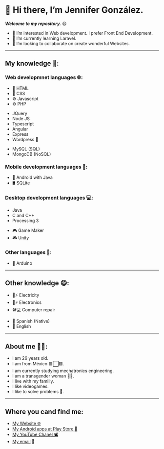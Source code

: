 # 👋 Hi there, I’m Jennifer González.

**_Welcome to my repository._** 😃

- 👀 I’m interested in Web development. I prefer Front End Development.
- 🌱 I’m currently learning Laravel.
- 💞️ I’m looking to collaborate on create wonderful Websites.

---

## My knowledge 🧠:

### **Web developmnet languages 🌐:**

- 🦴 HTML
- 🌈 CSS
- ⚙ Javascript
- ⚙ PHP

* JQuery
* Node JS
* Typescript
* Angular
* Express
* Wordpress 🎨

- MySQL (SQL)
- MongoDB (NoSQL)

### **Mobile development languages 📱:**

- 🤖 Android with Java
- 🛢 SQLite

### **Desktop development languages 💻:**

- Java
- C and C++
- Processing 3

* 🎮 Game Maker
* 🎮 Unity

### **Other languages 🚀:**

- 🤖 Arduino

---

## Other knowledge 😄:

- 🔌⚡ Electricity
- 🤖⚡ Electronics
- 🛠💻 Computer repair

* 💬 Spanish (Native)
* 💬 English

---

## About me 🙋‍♀️:

- I am 26 years old.
- I am from México 🟩⬜🟥.
- I am currently studying mechatronics engineering.
- I am a transgender woman 🏳‍🌈.
- I live with my familly.
- I like videogames. 
- I like to solve problems 🧩.

---

## Where you cand find me:

- [My Website 🌐](https://jennifergonzalezblog.com/)
- [My Android apps at Play Store 📱](https://play.google.com/store/apps/developer?id=JG36+Software)
- [My YouTube Chanel 📽](https://www.youtube.com/channel/UCGfehSDMDgCLixmOC371svg/featured)
- [My email](mailto:jenniferjacqueline936@gmail.com) 📧

<!---
JenniferGonzalez36/JenniferGonzalez36 is a ✨ special ✨ repository because its `README.md` (this file) appears on your GitHub profile.
You can click the Preview link to take a look at your changes.
--->
